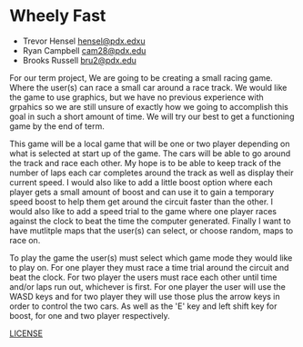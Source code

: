 # Wheely Fast

- Trevor Hensel hensel@pdx.edxu
- Ryan Campbell cam28@pdx.edu
- Brooks Russell bru2@pdx.edu

For our term project, We are going to be creating a small racing game. Where
the user(s) can race a small car around a race track. We would like the
game to use graphics, but we have no previous experience with grpahics so
we are still unsure of exactly how we going to accomplish this goal in such
a short amount of time. We will try our best to get a functioning game by
the end of term.

This game will be a local game that will be one or two player depending
on what is selected at start up of the game. The cars will be able to go
around the track and race each other. My hope is to be able to keep track
of the number of laps each car completes around the track as well as
display their current speed. I would also like to add a little boost
option where each player gets a small amount of boost and can use it to 
gain a temporary speed boost to help them get around the circuit faster
than the other. I would also like to add a speed trial to the game where
one player races against the clock to beat the time the computer generated.
Finally I want to have mutlitple maps that the user(s) can select, or
choose random, maps to race on.

To play the game the user(s) must select which game mode they would like
to play on. For one player they must race a time trial around the circuit 
and beat the clock. For two player the users must race each other until
time and/or laps run out, whichever is first. For one player the user will
use the WASD keys and for two player they will use those plus the arrow keys
in order to control the two cars. As well as the 'E' key and left shift key 
for boost, for one and two player respectively.


[LICENSE](./LICENSE)
